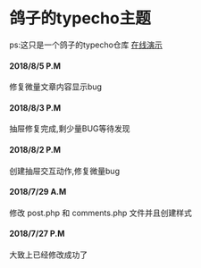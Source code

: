 # 鸽子的typecho主题
<span>ps:这只是一个鸽子的typecho仓库 <a href="http://bbs.funnyli.cn">在线演示</a></span>

<div style="width:100% ;margin:10px 0;">
  <h4>2018/8/5 P.M</h4>
  <span>修复微量文章内容显示bug</span>
</div>

<div class="">
  <h4>2018/8/3 P.M</h4>
  <span>抽屉修复完成,剩少量BUG等待发现</span>
</div>

<div class="">
  <h4>2018/8/2 P.M</h4>
  <span>创建抽屉交互动作,修复微量bug</span>
</div>

<div class="">
  <h4>2018/7/29 A.M</h4>
  <span> 修改 post.php 和 comments.php 文件并且创建样式</span>
</div>

<div class="">
  <h4>2018/7/27 P.M</h4>
  <span>大致上已经修改成功了</span>
</div>
